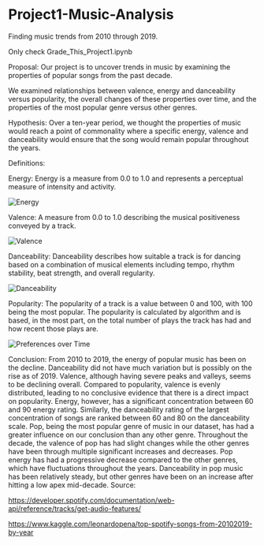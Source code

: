 # Project1-Music-Analysis
Finding music trends from 2010 through 2019.

Only check Grade_This_Project1.ipynb

Proposal:
Our project is to uncover trends in music by examining the properties of popular songs from the past decade.
 
 We examined relationships between valence, energy and danceability versus popularity, the overall changes of these properties over time, and the properties of the most popular genre versus other genres.
 
Hypothesis: Over a ten-year period, we thought the properties of music would reach a point of commonality where a specific energy, valence and danceability would ensure that the song would remain popular throughout the years.
 
 
 
Definitions:
 
Energy: Energy is a measure from 0.0 to 1.0 and represents a perceptual measure of intensity and activity.

 ![Energy](https://github.com/Kramer818/Project1-Music-Analysis/blob/master/Images/Energy.png)
 
Valence: A measure from 0.0 to 1.0 describing the musical positiveness conveyed by a track.

 ![Valence](https://github.com/Kramer818/Project1-Music-Analysis/blob/master/Images/Valence.png)
 
Danceability: Danceability describes how suitable a track is for dancing based on a combination of musical elements including tempo, rhythm stability, beat strength, and overall regularity.

 ![Danceability](https://github.com/Kramer818/Project1-Music-Analysis/blob/master/Images/Danceability.png)
 
Popularity: The popularity of a track is a value between 0 and 100, with 100 being the most popular. The popularity is calculated by algorithm and is based, in the most part, on the total number of plays the track has had and how recent those plays are.
 
 ![Preferences over Time](https://github.com/Kramer818/Project1-Music-Analysis/blob/master/Images/PrefsOverTime.png)
 

 
Conclusion:
From 2010 to 2019, the energy of popular music has been on the decline. Danceability did not have much variation but is possibly on the rise as of 2019. Valence, although having severe peaks and valleys, seems to be declining overall.
Compared to popularity, valence is evenly distributed, leading to no conclusive evidence that there is a direct impact on popularity. Energy, however, has a significant concentration between 60 and 90 energy rating. Similarly, the danceability rating of the largest concentration of songs are ranked between 60 and 80 on the danceability scale.
Pop, being the most popular genre of music in our dataset, has had a greater influence on our conclusion than any other genre.
Throughout the decade, the valence of pop has had slight changes while the other genres have been through multiple significant increases and decreases. Pop energy has had a progressive decrease compared to the other genres, which have fluctuations throughout the years. Danceability in pop music has been relatively steady, but other genres have been on an increase after hitting a low apex mid-decade. 
Source:
 
 https://developer.spotify.com/documentation/web-api/reference/tracks/get-audio-features/
 
 
https://www.kaggle.com/leonardopena/top-spotify-songs-from-20102019-by-year


